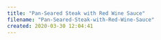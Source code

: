 ```yaml
---
title: "Pan-Seared Steak with Red Wine Sauce"
filename: "Pan-Seared-Steak-with-Red-Wine-Sauce"
created: 2020-03-30 12:04:41
---
```

